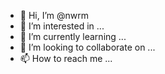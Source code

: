 - 👋 Hi, I’m @nwrm
- 👀 I’m interested in ...
- 🌱 I’m currently learning ...
- 💞️ I’m looking to collaborate on ...
- 📫 How to reach me ...

<!---
nwrm/nwrm is a ✨ special ✨ repository because its `README.md` (this file) appears on your GitHub profile.
You can click the Preview link to take a look at your changes.
--->
